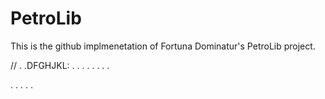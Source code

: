 # PetroLib
This is the github implmenetation of Fortuna Dominatur's PetroLib project.

//
.
.DFGHJKL:
.
.
.
.
.
.
.
.

.
.
.
.
.

